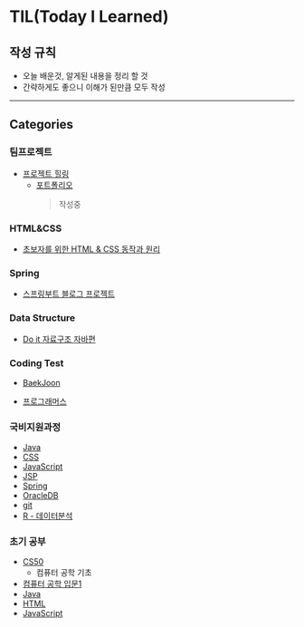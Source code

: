 # TIL(Today I Learned)

## 작성 규칙

- 오늘 배운것, 알게된 내용을 정리 할 것
- 간략하게도 좋으니 이해가 된만큼 모두 작성

---

## Categories

### 팀프로젝트

- [프로젝트 힐링](https://github.com/JaeHyun-Ban/TeamProject_Record)
  - [포트폴리오](https://github.com/JaeHyun-Ban/portfolio)
    > 작성중

### HTML&CSS

- [초보자를 위한 HTML & CSS 동작과 원리](https://github.com/JaeHyun-Ban/TIL/tree/master/HTML%26CSS)

### Spring

- [스프링부트 블로그 프로젝트](https://github.com/JaeHyun-Ban/TIL/tree/master/springboot)

### Data Structure

- [Do it 자료구조 자바편](https://github.com/JaeHyun-Ban/TIL/tree/master/Book/Do_it_Data_structure_Java)

### Coding Test

- [BaekJoon](https://github.com/JaeHyun-Ban/TIL/tree/master/BaekJoon)

- [프로그래머스](https://github.com/JaeHyun-Ban/TIL/tree/master/Programmers)

### 국비지원과정

- [Java](https://github.com/JaeHyun-Ban/TIL/tree/master/Gookbe/java)
- [CSS](https://github.com/JaeHyun-Ban/TIL/tree/master/Gookbe/CSS)
- [JavaScript](<https://github.com/JaeHyun-Ban/TIL/tree/master/Gookbe/JS(%EC%9E%90%EB%B0%94%EC%8A%A4%ED%81%AC%EB%A6%BD%ED%8A%B8)>)
- [JSP](https://github.com/JaeHyun-Ban/TIL/tree/master/Gookbe/JSP)
- [Spring](https://github.com/JaeHyun-Ban/TIL/tree/master/Gookbe/Spring)
- [OracleDB](https://github.com/JaeHyun-Ban/TIL/tree/master/Gookbe/database)
- [git](https://github.com/JaeHyun-Ban/TIL/tree/master/Gookbe/git)
- [R - 데이터분석](<https://github.com/JaeHyun-Ban/TIL/tree/master/Gookbe/R(%EB%8D%B0%EC%9D%B4%ED%84%B0%EB%B6%84%EC%84%9D)>)

### 초기 공부

- [CS50](<https://github.com/JaeHyun-Ban/TIL/tree/master/CS50(2019)>)
  - 컴퓨터 공학 기초
- [컴퓨터 공학 입문1](https://github.com/JaeHyun-Ban/TIL/tree/master/POSTECH%20MOOC/CS_basic1)
- [Java](https://github.com/JaeHyun-Ban/TIL/tree/master/Java)
- [HTML](https://github.com/JaeHyun-Ban/TIL/tree/master/TCP/HTML)
- [JavaScript](https://github.com/JaeHyun-Ban/TIL/tree/master/TCP/JavaScript)

